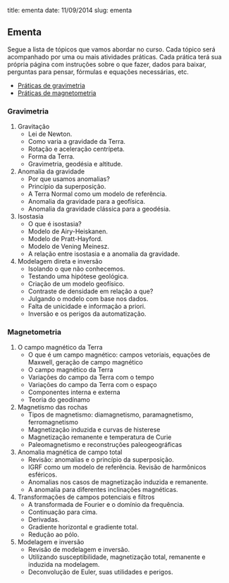 title: ementa
date: 11/09/2014
slug: ementa

## Ementa

Segue a lista de tópicos que vamos abordar no curso.
Cada tópico será acompanhado por uma ou mais atividades práticas.
Cada prática terá sua própria página com instruções sobre o que fazer, dados
para baixar, perguntas para pensar, fórmulas e equações necessárias, etc.

* [Práticas de gravimetria](/category/gravimetria.html)
* [Práticas de magnetometria](/category/magnetometria.html)

### Gravimetria

1. Gravitação
    * Lei de Newton.
    * Como varia a gravidade da Terra.
    * Rotação e aceleração centrípeta.
    * Forma da Terra.
    * Gravimetria, geodésia e altitude.
2. Anomalia da gravidade
    * Por que usamos anomalias?
    * Princípio da superposição.
    * A Terra Normal como um modelo de referência.
    * Anomalia da gravidade para a geofísica.
    * Anomalia da gravidade clássica para a geodésia.
3. Isostasia
    * O que é isostasia?
    * Modelo de Airy-Heiskanen.
    * Modelo de Pratt-Hayford.
    * Modelo de Vening Meinesz.
    * A relação entre isostasia e a anomalia da gravidade.
4. Modelagem direta e inversão
    * Isolando o que não conhecemos.
    * Testando uma hipótese geológica.
    * Criação de um modelo geofísico.
    * Contraste de densidade em relação a que?
    * Julgando o modelo com base nos dados.
    * Falta de unicidade e informação a priori.
    * Inversão e os perigos da automatização.

### Magnetometria

1. O campo magnético da Terra
    * O que é um campo magnético: campos vetoriais,
      equações de Maxwell, geração de campo magnético
    * O campo magnético da Terra
    * Variações do campo da Terra com o tempo
    * Variações do campo da Terra com o espaço
    * Componentes interna e externa
    * Teoria do geodínamo
2. Magnetismo das rochas
    * Tipos de magnetismo: diamagnetismo, paramagnetismo, ferromagnetismo
    * Magnetização induzida e curvas de histerese
    * Magnetização remanente e temperatura de Curie
    * Paleomagnetismo e reconstruções paleogeográficas
3. Anomalia magnética de campo total
    * Revisão: anomalias e o princípio da superposição.
    * IGRF como um modelo de referência. Revisão de harmônicos esféricos.
    * Anomalias nos casos de magnetização induzida e remanente.
    * A anomalia para diferentes inclinações magnéticas.
4. Transformações de campos potenciais e filtros
    * A transformada de Fourier e o domínio da frequência.
    * Continuação para cima.
    * Derivadas.
    * Gradiente horizontal e gradiente total.
    * Redução ao pólo.
5. Modelagem e inversão
    * Revisão de modelagem e inversão.
    * Utilizando susceptibilidade, magnetização total, remanente e induzida na
      modelagem.
    * Deconvolução de Euler, suas utilidades e perigos.
